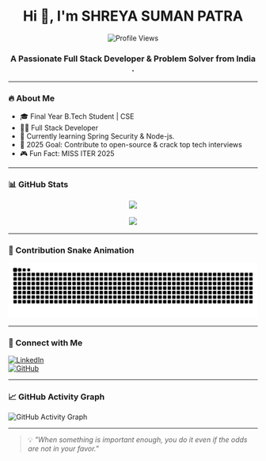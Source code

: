 <!--
**BARUN-22/BARUN-22** is a ✨ _special_ ✨ repository because its `README.md` (this file) appears on your GitHub profile.
-->

<h1 align="center">Hi 👋, I'm SHREYA SUMAN PATRA</h1>
<p align="center">
  <img src="https://komarev.com/ghpvc/?username=BARUN-22&color=blue" alt="Profile Views"/>
</p>
<h3 align="center">A Passionate Full Stack Developer & Problem Solver from India .</h3>

---

### 🔥 About Me

- 🎓 Final Year B.Tech Student | CSE  
- 👨‍💻 Full Stack Developer  
- 🌱 Currently learning Spring Security & Node-js.
- 🥅 2025 Goal: Contribute to open-source & crack top tech interviews  
- 🎮 Fun Fact:  MISS ITER  2025
---

### 📊 GitHub Stats

<p align="center">
  <img src="https://github-readme-streak-stats.herokuapp.com?user=BARUN-22&theme=tokyonight" height="150"/>
</p>

<p align="center">
  <img src="https://github-readme-stats.vercel.app/api/top-langs/?username=BARUN-22&layout=compact&theme=tokyonight" height="150"/>
</p>

---

### 🐍 Contribution Snake Animation

![snake gif](https://github.com/BARUN-22/BARUN-22/blob/output/github-contribution-grid-snake.svg)

---

### 📱 Connect with Me

[![LinkedIn](https://img.shields.io/badge/LinkedIn-blue?style=flat&logo=linkedin&logoColor=white)](https://www.linkedin.com/in/shreya56/)  
[![GitHub](https://img.shields.io/badge/GitHub-%23121011.svg?style=flat&logo=github&logoColor=white)](https://github.com/SHREYA993-BOT)


---

### 📈 GitHub Activity Graph

![GitHub Activity Graph](https://github-readme-activity-graph.vercel.app/graph?username=SHREYA993-BOT&theme=react-dark)

---

> 💡 *"When something is important enough, you do it even if the odds are not in your favor."*
